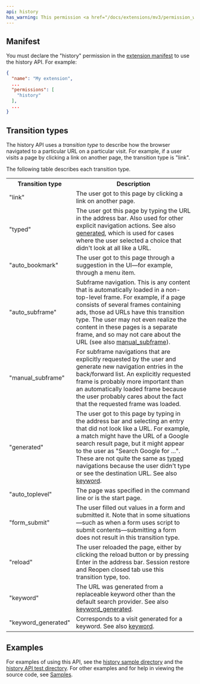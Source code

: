 ```yaml
---
api: history
has_warning: This permission <a href="/docs/extensions/mv3/permission_warnings/#permissions_with_warnings">triggers a warning</a>.
---
```


## Manifest

You must declare the "history" permission in the [extension manifest][1] to use the history API. For
example:

```json
{
  "name": "My extension",
  ...
  "permissions": [
    "history"
  ],
  ...
}
```

## Transition types

The history API uses a _transition type_ to describe how the browser navigated to a particular URL
on a particular visit. For example, if a user visits a page by clicking a link on another page, the
transition type is "link".

The following table describes each transition type.

<table><tbody><tr><th>Transition type</th><th>Description</th></tr><tr id="tt_link"><td>"link"</td><td>The user got to this page by clicking a link on another page.</td></tr><tr id="tt_typed"><td>"typed"</td><td>The user got this page by typing the URL in the address bar. Also used for other explicit navigation actions. See also <a href="#tt_generated">generated</a>, which is used for cases where the user selected a choice that didn't look at all like a URL.</td></tr><tr id="tt_auto_bookmark"><td>"auto_bookmark"</td><td>The user got to this page through a suggestion in the UI—for example, through a menu item.</td></tr><tr id="tt_auto_subframe"><td>"auto_subframe"</td><td>Subframe navigation. This is any content that is automatically loaded in a non-top-level frame. For example, if a page consists of several frames containing ads, those ad URLs have this transition type. The user may not even realize the content in these pages is a separate frame, and so may not care about the URL (see also <a href="#tt_manual_subframe">manual_subframe</a>).</td></tr><tr id="tt_manual_subframe"><td>"manual_subframe"</td><td>For subframe navigations that are explicitly requested by the user and generate new navigation entries in the back/forward list. An explicitly requested frame is probably more important than an automatically loaded frame because the user probably cares about the fact that the requested frame was loaded.</td></tr><tr id="tt_generated"><td>"generated"</td><td>The user got to this page by typing in the address bar and selecting an entry that did not look like a URL. For example, a match might have the URL of a Google search result page, but it might appear to the user as "Search Google for ...". These are not quite the same as <a href="#tt_typed">typed</a> navigations because the user didn't type or see the destination URL. See also <a href="#tt_keyword">keyword</a>.</td></tr><tr id="tt_auto_toplevel"><td>"auto_toplevel"</td><td>The page was specified in the command line or is the start page.</td></tr><tr id="tt_form_submit"><td>"form_submit"</td><td>The user filled out values in a form and submitted it. Note that in some situations—such as when a form uses script to submit contents—submitting a form does not result in this transition type.</td></tr><tr id="tt_reload"><td>"reload"</td><td>The user reloaded the page, either by clicking the reload button or by pressing Enter in the address bar. Session restore and Reopen closed tab use this transition type, too.</td></tr><tr id="tt_keyword"><td>"keyword"</td><td>The URL was generated from a replaceable keyword other than the default search provider. See also <a href="#tt_keyword_generated">keyword_generated</a>.</td></tr><tr id="tt_keyword_generated"><td>"keyword_generated"</td><td>Corresponds to a visit generated for a keyword. See also <a href="#tt_keyword">keyword</a>.</td></tr></tbody></table>

## Examples

For examples of using this API, see the [history sample directory][8] and the [history API test
directory][9]. For other examples and for help in viewing the source code, see [Samples][10].

[1]: /docs/extensions/mv3/manifest
[2]: #tt_generated
[3]: #tt_manual_subframe
[4]: #tt_typed
[5]: #tt_keyword
[6]: #tt_keyword_generated
[7]: #tt_keyword
[8]: https://github.com/GoogleChrome/chrome-extensions-samples/tree/master/mv2-archive/api/history/
[9]: https://chromium.googlesource.com/chromium/src/+/master/chrome/test/data/extensions/api_test/history/
[10]: /docs/extensions/mv2/samples

